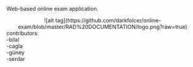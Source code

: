 
Web-based online exam application.
<div style="text-align:center"> ![alt tag](https://github.com/darkfolcer/online-exam/blob/master/RAD%20DOCUMENTATION/logo.png?raw=true)</div>
contributors: </br>
-bilal</br>
-cagla</br>
-güney</br>
-serdar
